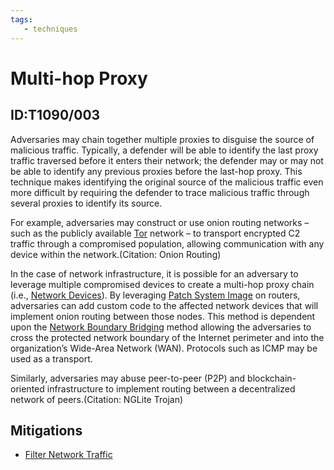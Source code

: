 ```yaml
---
tags:
   - techniques
---
```

# Multi-hop Proxy
## ID:T1090/003
Adversaries may chain together multiple proxies to disguise the source of malicious traffic. Typically, a defender will be able to identify the last proxy traffic traversed before it enters their network; the defender may or may not be able to identify any previous proxies before the last-hop proxy. This technique makes identifying the original source of the malicious traffic even more difficult by requiring the defender to trace malicious traffic through several proxies to identify its source.

For example, adversaries may construct or use onion routing networks – such as the publicly available [Tor](/mitre/software/S0183) network – to transport encrypted C2 traffic through a compromised population, allowing communication with any device within the network.(Citation: Onion Routing)

In the case of network infrastructure, it is possible for an adversary to leverage multiple compromised devices to create a multi-hop proxy chain (i.e., [Network Devices](/mitre/techniques/T1584/008)). By leveraging [Patch System Image](/mitre/techniques/T1601/001) on routers, adversaries can add custom code to the affected network devices that will implement onion routing between those nodes. This method is dependent upon the [Network Boundary Bridging](/mitre/techniques/T1599) method allowing the adversaries to cross the protected network boundary of the Internet perimeter and into the organization’s Wide-Area Network (WAN).  Protocols such as ICMP may be used as a transport.

Similarly, adversaries may abuse peer-to-peer (P2P) and blockchain-oriented infrastructure to implement routing between a decentralized network of peers.(Citation: NGLite Trojan)
## Mitigations
* [Filter Network Traffic](/mitre/mitigations/M1037)
